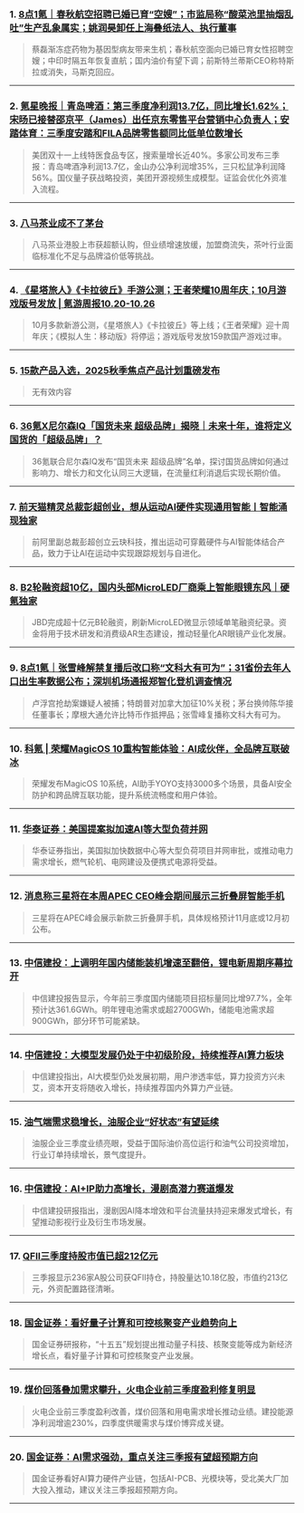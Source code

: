 ### 1. [8点1氪｜春秋航空招聘已婚已育“空嫂”；市监局称“酸菜池里抽烟乱吐”生产乱象属实；姚润昊卸任上海叠纸法人、执行董事](https://36kr.com/p/3528083013327750?f=rss)

> 蔡磊渐冻症药物为基因型病友带来生机；春秋航空面向已婚已育女性招聘空嫂；中印时隔五年恢复直航；国内油价有望下调；前斯特兰蒂斯CEO称特斯拉或消失，马斯克回应。

---


### 2. [氪星晚报｜青岛啤酒：第三季度净利润13.7亿，同比增长1.62%；宋旸已接替邵京平（James）出任京东零售平台营销中心负责人；安踏体育：三季度安踏和FILA品牌零售额同比低单位数增长](https://36kr.com/p/3527437918559104?f=rss)

> 美团双十一上线特医食品专区，搜索量增长近40%。多家公司发布三季报：青岛啤酒净利润13.7亿，金山办公净利润增35%，三只松鼠净利润降56%。国仪量子获战略投资，美团开源视频生成模型。证监会优化外资准入流程。

---


### 3. [八马茶业成不了茅台](https://36kr.com/p/3527265734401153?f=rss)

> 八马茶业港股上市获超额认购，但业绩增速放缓，加盟商流失，茶叶行业面临标准化不足与品牌溢价低等挑战。

---


### 4. [《星塔旅人》《卡拉彼丘》手游公测；王者荣耀10周年庆；10月游戏版号发放 |  氪游周报10.20-10.26](https://36kr.com/p/3527022373887104?f=rss)

> 10月多款新游公测，《星塔旅人》《卡拉彼丘》等上线；《王者荣耀》迎十周年庆；《模拟人生：移动版》将停运；游戏版号发放159款国产游戏过审。

---


### 5. [15款产品入选，2025秋季焦点产品计划重磅发布](https://36kr.com/p/3526888944966533?f=rss)

> 无有效内容

---


### 6. [36氪X尼尔森IQ「国货未来 超级品牌」揭晓｜未来十年，谁将定义国货的「超级品牌」？](https://36kr.com/p/3526868074470530?f=rss)

> 36氪联合尼尔森IQ发布“国货未来 超级品牌”名单，探讨国货品牌如何通过影响力、增长力和文化认同三大逻辑，在流量红利消退后实现长期价值。

---


### 7. [前天猫精灵总裁彭超创业，想从运动AI硬件实现通用智能丨智能涌现独家](https://36kr.com/p/3524269184736134?f=rss)

> 前阿里副总裁彭超创立云玦科技，推出运动可穿戴硬件与AI智能体结合产品，致力于让AI在运动中实现跟踪规划与自进化。

---


### 8. [B2轮融资超10亿，国内头部MicroLED厂商乘上智能眼镜东风｜硬氪独家](https://36kr.com/p/3525646095342724?f=rss)

> JBD完成超十亿元B轮融资，刷新MicroLED微显示领域单笔融资纪录。资金将用于技术研发和消费级AR生态建设，推动轻量化AR眼镜产业化发展。

---


### 9. [8点1氪｜张雪峰解禁复播后改口称“文科大有可为”；31省份去年人口出生率数据公布；深圳机场通报郑智化登机调查情况](https://36kr.com/p/3526671398149254?f=rss)

> 卢浮宫抢劫案嫌疑人被捕；特朗普对加拿大加征10%关税；茅台换帅陈华接任董事长；摩根大通允许比特币作抵押品；张雪峰复播称文科大有可为。

---


### 10. [科氪 | 荣耀MagicOS 10重构智能体验：AI成伙伴，全品牌互联破冰](https://36kr.com/p/3524487441275776?f=rss)

> 荣耀发布MagicOS 10系统，AI助手YOYO支持3000多个场景，具备AI安全防护和跨品牌互联功能，提升系统流畅度和用户体验。

---


### 11. [华泰证券：美国提案拟加速AI等大型负荷并网](https://36kr.com/newsflashes/3528099461602434?f=rss)

> 华泰证券指出，美国拟加快数据中心等大型负荷项目并网审批，或推动电力需求增长，燃气轮机、电网建设及便携式电源将受益。

---


### 12. [消息称三星将在本周APEC CEO峰会期间展示三折叠屏智能手机](https://36kr.com/newsflashes/3528097057250440?f=rss)

> 三星将在APEC峰会展示新款三折叠屏手机，具体规格预计11月底或12月初公布。

---


### 13. [中信建投：上调明年国内储能装机增速至翻倍，锂电新周期序幕拉开](https://36kr.com/newsflashes/3528095393717121?f=rss)

> 中信建投报告显示，今年前三季度国内储能项目招标量同比增97.7%，全年预计达361.6GWh。明年锂电池需求或超2700GWh，储能电池需求超900GWh，部分环节可能紧缺。

---


### 14. [中信建投：大模型发展仍处于中初级阶段，持续推荐AI算力板块](https://36kr.com/newsflashes/3528093760724101?f=rss)

> 中信建投指出，AI大模型仍处发展初期，用户渗透率低，算力投资方兴未艾，资本开支将随收入增长，持续推荐国内外算力产业链。

---


### 15. [油气端需求稳增长，油服企业“好状态”有望延续](https://36kr.com/newsflashes/3528091107925126?f=rss)

> 油服企业三季度业绩亮眼，受益于国际油价高位运行和油气公司投资增加，行业订单持续增长，景气度提升。

---


### 16. [中信建投：AI+IP助力高增长，漫剧高潜力赛道爆发](https://36kr.com/newsflashes/3528088330361728?f=rss)

> 中信建投研报指出，漫剧因AI降本增效和平台流量扶持迎来爆发式增长，有望推动影视行业及衍生市场发展。

---


### 17. [QFII三季度持股市值已超212亿元](https://36kr.com/newsflashes/3528088064072833?f=rss)

> 三季报显示236家A股公司获QFII持仓，持股量达10.18亿股，市值约213亿元，外资配置路径清晰。

---


### 18. [国金证券：看好量子计算和可控核聚变产业趋势向上](https://36kr.com/newsflashes/3528085979192456?f=rss)

> 国金证券研报称，“十五五”规划提出推动量子科技、核聚变能等成为新经济增长点，看好量子计算和可控核聚变产业发展。

---


### 19. [煤价回落叠加需求攀升，火电企业前三季度盈利修复明显](https://36kr.com/newsflashes/3528083648371845?f=rss)

> 火电企业前三季度盈利改善，煤价回落和用电需求增长推动业绩。建投能源净利润增逾230%，四季度供暖需求与煤价博弈成关键。

---


### 20. [国金证券：AI需求强劲，重点关注三季报有望超预期方向](https://36kr.com/newsflashes/3528082135079811?f=rss)

> 国金证券看好AI算力硬件产业链，包括AI-PCB、光模块等，受北美大厂加大投入推动，建议关注三季报超预期方向。

---

